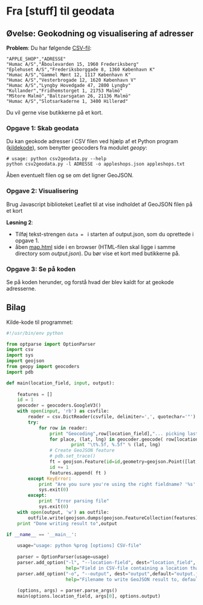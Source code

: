 # Fra [stuff] til geodata

## Øvelse: Geokodning og visualisering af adresser

**Problem**: Du har følgende [CSV-fil](https://raw.github.com/skipperkongen/geodata-journalism/master/exercises/geocoding/appleshops.txt):

```csv
"APPLE_SHOP","ADRESSE"
"Humac A/S","Åboulevarden 15, 1960 Frederiksberg"
"Eplehuset A/S","Frederiksborggade 8, 1360 København K"
"Humac A/S","Gammel Mønt 12, 1117 København K"
"Humac A/S","Vesterbrogade 12, 1620 København V"
"Humac A/S","Lyngby Hovedgade 47, 2800 Lyngby"
"Kullander","Fridhemstorget 1, 21753 Malmö"
"MStore Malmö","Baltzarsgatan 26, 21136 Malmö"
"Humac A/S","Slotsarkaderne 1, 3400 Hillerød"
```

Du vil gerne vise butikkerne på et kort.

### Opgave 1: Skab geodata

Du kan geokode adresser i CSV filen ved hjælp af et Python program ([kildekode](https://github.com/skipperkongen/geodata-journalism/blob/master/exercises/geocoding/csv2geodata.py)), som benytter geocoders fra modulet *geopy*:

```
# usage: python csv2geodata.py --help
python csv2geodata.py -l ADRESSE -o appleshops.json appleshops.txt
```

Åben eventuelt filen og se om det ligner GeoJSON.

### Opgave 2: Visualisering

Brug Javascript biblioteket Leaflet til at vise indholdet af GeoJSON filen på et kort

**Løsning 2**: 

* Tilføj tekst-strengen `data = ` i starten af output.json, som du oprettede i opgave 1.
* åben [map.html](https://github.com/skipperkongen/geodata-journalism/blob/master/exercises/geocoding/map.html) side i en browser (HTML-filen skal ligge i samme directory som *output.json*). Du bør vise et kort med butikkerne på.


### Opgave 3: Se på koden

Se på koden herunder, og forstå hvad der blev kaldt for at geokode adresserne.

## Bilag

Kilde-kode til programmet:

```python
#!/usr/bin/env python

from optparse import OptionParser
import csv
import sys
import geojson
from geopy import geocoders
import pdb

def main(location_field, input, output):
	
	features = []
	id = 1
	geocoder = geocoders.GoogleV3()
	with open(input, 'rb') as csvfile:
		reader = csv.DictReader(csvfile, delimiter=',', quotechar='"')
		try:
			for row in reader:
				print "Geocoding",row[location_field],"... picking last coordinate"
				for place, (lat, lng) in geocoder.geocode( row[location_field], exactly_one=False ):
						print "\t%.5f, %.5f" % (lat, lng)
				# Create GeoJSON feature
				# pdb.set_trace()
				ft = geojson.Feature(id=id,geometry=geojson.Point([lat,lng]),properties=row)
				id += 1
				features.append( ft )
		except KeyError:
			print "Are you sure you're using the right fieldname? '%s' seems to an be invalid field name" % location_field
			sys.exit(0)
		except:
			print "Error parsing file"
			sys.exit(0)
	with open(output, 'w') as outfile:
		outfile.write(geojson.dumps(geojson.FeatureCollection(features)))
	print "Done writing result to",output

if __name__ == '__main__':
	
	usage="usage: python %prog [options] CSV-file"
	
	parser = OptionParser(usage=usage)
	parser.add_option("-l", "--location-field", dest="location_field",
					  help="Field in CSV-file containing a location that can be geocoded, e.g. an address")
	parser.add_option("-o", "--output", dest="output",default="output.json",
					  help="Filename to write GeoJSON result to, default is output.json")
	
	(options, args) = parser.parse_args()
	main(options.location_field, args[0], options.output)
```